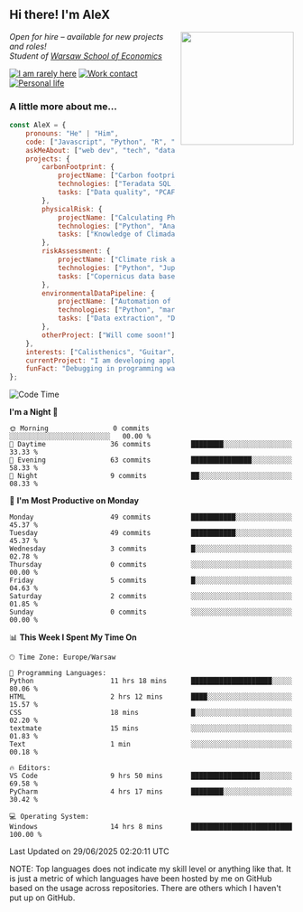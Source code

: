 <h2>Hi there! I'm AleX</h2>
<img align='right' src="https://media1.giphy.com/media/qgQUggAC3Pfv687qPC/giphy.gif" width="200" style="margin-left: 10px;">
<p><em>Open for hire – available for new projects and roles!</a>
</br>Student of <a href="https://www.sgh.waw.pl/en">Warsaw School of Economics</a>
</em></p>

[![I am rarely here](https://img.shields.io/badge/I_am_rarely_here-1877F2?style=for-the-badge&logo=facebook&logoColor=white)](https://www.facebook.com/aleksander.mazur.77)
[![Work contact](https://img.shields.io/badge/Work_contact-0077B5?style=for-the-badge&logo=linkedin&logoColor=white)](https://www.linkedin.com/in/aleksander-mazur-bb3416253/)
[![Personal life](https://img.shields.io/badge/Personal_life-E4405F?style=for-the-badge&logo=instagram&logoColor=white)](https://www.instagram.com/evi_alex.pl/)

### A little more about me...  

```javascript
const AleX = {
    pronouns: "He" | "Him",
    code: ["Javascript", "Python", "R", "HTML", "CSS", "SQL", "Teradata"],
    askMeAbout: ["web dev", "tech", "data science", "data engineering"],
    projects: {
        carbonFootprint: {
            projectName: ["Carbon footprint calculations in D-SIB"],
            technologies: ["Teradata SQL Assistant", "MS SQL", "Power BI"],
            tasks: ["Data quality", "PCAF methodology", "Code documentation"]
        },
        physicalRisk: {
            projectName: ["Calculating Physical Risk for Polish cities"],
            technologies: ["Python", "Anaconda"],
            tasks: ["Knowledge of Climada tool", "Calculating Physical risk"]
        },
        riskAssessment: {
            projectName: ["Climate risk assessment for European bank"],
            technologies: ["Python", "Jupiter Notebook", "SQLite"],
            tasks: ["Copernicus data base", "ERA-5", "CMIP6", "Application for physical risk", "Development of heatmaps"]
        },
        environmentalDataPipeline: {
            projectName: ["Automation of Exiobase 3 Environmental Data Processing"],
            technologies: ["Python", "mariopy/pymrio"],
            tasks: ["Data extraction", "Data processing", "Code documentation", "Filter interface"]
        },
        otherProject: ["Will come soon!"]
    },
    interests: ["Calisthenics", "Guitar", "Cars and everything about them", "Chess", "I'am somenthing a cooker myself"],
    currentProject: "I am developing application which will calculate physical activies for countries based on data base of Copernicus",
    funFact: "Debugging in programming was named after the incident mentioned above. Grace Hopper's team removed the moth from the computer and kept it as a specimen in their logbook."
};
```

<!--START_SECTION:waka-->
![Code Time](http://img.shields.io/badge/Code%20Time-201%20hrs%2054%20mins-blue)

**I'm a Night 🦉** 

```text
🌞 Morning                0 commits           ░░░░░░░░░░░░░░░░░░░░░░░░░   00.00 % 
🌆 Daytime                36 commits          ████████░░░░░░░░░░░░░░░░░   33.33 % 
🌃 Evening                63 commits          ███████████████░░░░░░░░░░   58.33 % 
🌙 Night                  9 commits           ██░░░░░░░░░░░░░░░░░░░░░░░   08.33 % 
```
📅 **I'm Most Productive on Monday** 

```text
Monday                   49 commits          ███████████░░░░░░░░░░░░░░   45.37 % 
Tuesday                  49 commits          ███████████░░░░░░░░░░░░░░   45.37 % 
Wednesday                3 commits           █░░░░░░░░░░░░░░░░░░░░░░░░   02.78 % 
Thursday                 0 commits           ░░░░░░░░░░░░░░░░░░░░░░░░░   00.00 % 
Friday                   5 commits           █░░░░░░░░░░░░░░░░░░░░░░░░   04.63 % 
Saturday                 2 commits           ░░░░░░░░░░░░░░░░░░░░░░░░░   01.85 % 
Sunday                   0 commits           ░░░░░░░░░░░░░░░░░░░░░░░░░   00.00 % 
```


📊 **This Week I Spent My Time On** 

```text
🕑︎ Time Zone: Europe/Warsaw

💬 Programming Languages: 
Python                   11 hrs 18 mins      ████████████████████░░░░░   80.06 % 
HTML                     2 hrs 12 mins       ████░░░░░░░░░░░░░░░░░░░░░   15.57 % 
CSS                      18 mins             █░░░░░░░░░░░░░░░░░░░░░░░░   02.20 % 
textmate                 15 mins             ░░░░░░░░░░░░░░░░░░░░░░░░░   01.83 % 
Text                     1 min               ░░░░░░░░░░░░░░░░░░░░░░░░░   00.18 % 

🔥 Editors: 
VS Code                  9 hrs 50 mins       █████████████████░░░░░░░░   69.58 % 
PyCharm                  4 hrs 17 mins       ████████░░░░░░░░░░░░░░░░░   30.42 % 

💻 Operating System: 
Windows                  14 hrs 8 mins       █████████████████████████   100.00 % 
```


 Last Updated on 29/06/2025 02:20:11 UTC
<!--END_SECTION:waka-->

NOTE: Top languages does not indicate my skill level or anything like that. It is just a metric of which languages have been hosted by me on GitHub based on the usage across repositories. There are others which I haven't put up on GitHub.
